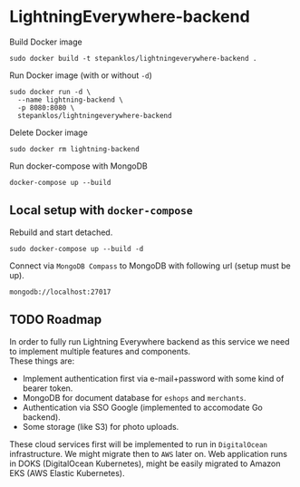 # LightningEverywhere-backend
Build Docker image
```
sudo docker build -t stepanklos/lightningeverywhere-backend .
```
Run Docker image (with or without `-d`)
```
sudo docker run -d \
  --name lightning-backend \
  -p 8080:8080 \
  stepanklos/lightningeverywhere-backend
```
Delete Docker image
```
sudo docker rm lightning-backend
```

Run docker-compose with MongoDB
```
docker-compose up --build
```
## Local setup with `docker-compose`   
Rebuild and start detached.
```
sudo docker-compose up --build -d
```  
Connect via `MongoDB Compass` to MongoDB with following url (setup must be up).
```
mongodb://localhost:27017
```
## TODO Roadmap
In order to fully run Lightning Everywhere backend as this service we need to implement multiple features and components.  
These things are: 
- Implement authentication first via e-mail+password with some kind of bearer token. 
- MongoDB for document database for `eshops` and `merchants`.
- Authentication via SSO Google (implemented to accomodate Go backend).
- Some storage (like S3) for photo uploads.

These cloud services first will be implemented to run in `DigitalOcean` infrastructure. We might migrate then to `AWS` later on. Web application runs in DOKS (DigitalOcean Kubernetes), might be easily migrated to Amazon EKS (AWS Elastic Kubernetes).
